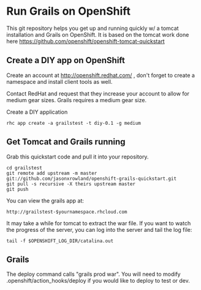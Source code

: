 Run Grails on OpenShift
============================

This git repository helps you get up and running quickly w/ a tomcat installation and Grails on OpenShift.
It is based on the tomcat work done here https://github.com/openshift/openshift-tomcat-quickstart


Create a DIY app on OpenShift
----------------------------

Create an account at http://openshift.redhat.com/ , don't forget to create a namespace and install client tools as well.

Contact RedHat and request that they increase your account to allow for medium gear sizes.  Grails requires a medium gear size.

Create a DIY application

    rhc app create -a grailstest -t diy-0.1 -g medium

Get Tomcat and Grails running
----------------------------
Grab this quickstart code and pull it into your repository.

    cd grailstest
    git remote add upstream -m master git://github.com/jasonxrowland/openshift-grails-quickstart.git
    git pull -s recursive -X theirs upstream master
    git push

You can view the grails app at:

    http://grailstest-$yournamespace.rhcloud.com

It may take a while for tomcat to extract the war file.  If you want to watch the progress of the server, you can log into the server and tail the log file:

    tail -f $OPENSHIFT_LOG_DIR/catalina.out

Grails
----------------------------
The deploy command calls "grails prod war".  You will need to modify .openshift/action_hooks/deploy if you would like to deploy to test or dev.